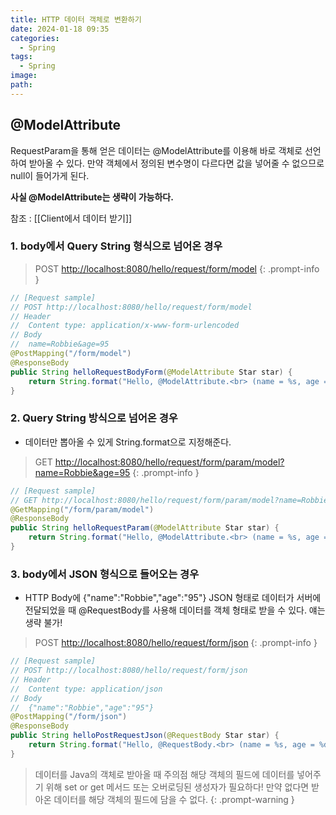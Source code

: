 ```yaml
---
title: HTTP 데이터 객체로 변환하기
date: 2024-01-18 09:35
categories:
  - Spring
tags:
  - Spring
image: 
path:
---
```


## @ModelAttribute
RequestParam을 통해 얻은 데이터는 @ModelAttribute를 이용해 바로 객체로 선언하여 받아올 수 있다. 만약 객체에서 정의된 변수명이 다르다면 값을 넣어줄 수 없으므로 null이 들어가게 된다.

**사실 @ModelAttribute는 생략이 가능하다.**

참조 : [[Client에서 데이터 받기]]

### 1. body에서 Query String 형식으로 넘어온 경우

>POST [http://localhost:8080/hello/request/form/model](http://localhost:8080/hello/request/form/model)
{: .prompt-info }


```java
// [Request sample]
// POST http://localhost:8080/hello/request/form/model
// Header
//  Content type: application/x-www-form-urlencoded
// Body
//  name=Robbie&age=95
@PostMapping("/form/model")
@ResponseBody
public String helloRequestBodyForm(@ModelAttribute Star star) {
    return String.format("Hello, @ModelAttribute.<br> (name = %s, age = %d) ", star.name, star.age);
}
```

### 2. Query String 방식으로 넘어온 경우
+ 데이터만 뽑아올 수 있게 String.format으로 지정해준다.

>GET [http://localhost:8080/hello/request/form/param/model?name=Robbie&age=95](http://localhost:8080/hello/request/form/param/model?name=Robbie&age=95)
{: .prompt-info }

```java
// [Request sample]
// GET http://localhost:8080/hello/request/form/param/model?name=Robbie&age=95
@GetMapping("/form/param/model")
@ResponseBody
public String helloRequestParam(@ModelAttribute Star star) {
    return String.format("Hello, @ModelAttribute.<br> (name = %s, age = %d) ", star.name, star.age);
}
```

### 3. body에서 JSON 형식으로 들어오는 경우
+ HTTP Body에 {"name":"Robbie","age":"95"} JSON 형태로 데이터가 서버에 전달되었을 때 @RequestBody를 사용해 데이터를 객체 형태로 받을 수 있다. 얘는 생략 불가!

>POST [http://localhost:8080/hello/request/form/json](http://localhost:8080/hello/request/form/json)
{: .prompt-info }

```java
// [Request sample]
// POST http://localhost:8080/hello/request/form/json
// Header
//  Content type: application/json
// Body
//  {"name":"Robbie","age":"95"}
@PostMapping("/form/json")
@ResponseBody
public String helloPostRequestJson(@RequestBody Star star) {
    return String.format("Hello, @RequestBody.<br> (name = %s, age = %d) ", star.name, star.age);
}
```

> 데이터를 Java의 객체로 받아올 때 주의점
> 해당 객체의 필드에 데이터를 넣어주기 위해 set or get 메서드 또는 오버로딩된 생성자가 필요하다! 만약 없다면 받아온 데이터를 해당 객체의 필드에 담을 수 없다.
{: .prompt-warning }